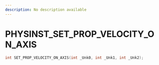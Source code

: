 ```yaml
---
description: No description available 
---
```


# PHYSINST\_SET_PROP_VELOCITY_ON_AXIS

```cpp
int SET_PROP_VELOCITY_ON_AXIS(int _Unk0, int _Unk1, int _Unk2);
```
